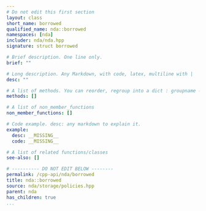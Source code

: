 ```yaml
---
# Do not edit this first section
layout: class
short_name: borrowed
qualified_name: nda::borrowed
namespaces: [nda]
includer: nda/nda.hpp
signature: struct borrowed

# Brief description. One line only.
brief: ""

# Long description. Any Markdown, with code, latex, multiline with |
desc: ""

# A list of methods. You can reorder, regroup into a dict : groupname -> list
methods: []

# A list of non_member_functions
non_member_functions: []

# Code example. desc: any markdown to explain it.
example:
  desc: __MISSING__
  code: __MISSING__

# A list of related functions/classes
see-also: []

# ---------- DO NOT EDIT BELOW --------
permalink: /cpp-api/nda/borrowed
title: nda::borrowed
source: nda/storage/policies.hpp
parent: nda
has_children: true
...
```



